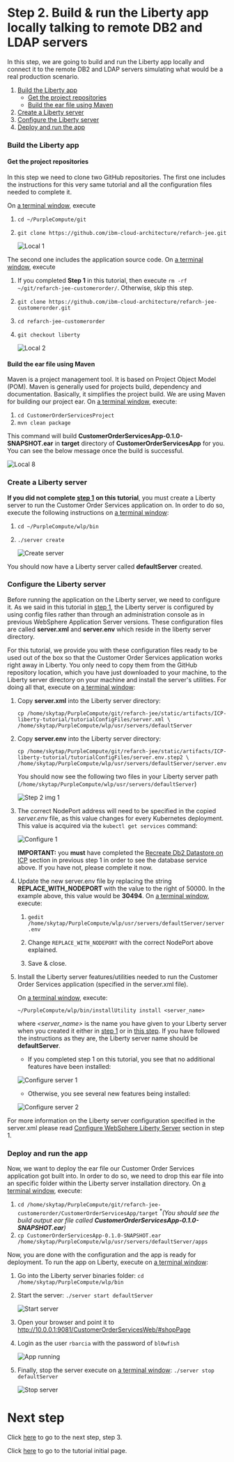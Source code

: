 # Step 2. Build & run the Liberty app locally talking to remote DB2 and LDAP servers

In this step, we are going to build and run the Liberty app locally and connect it to the remote DB2 and LDAP servers simulating what would be a real production scenario.

1. [Build the Liberty app](#build-the-liberty-app)
    * [Get the project repositories](#get-the-project-repositories)
    * [Build the ear file using Maven](#build-the-ear-file-using-maven)
2. [Create a Liberty server](#create-a-liberty-server)
3. [Configure the Liberty server](#configure-the-liberty-server)
4. [Deploy and run the app](#deploy-and-run-the-app)

### Build the Liberty app

#### Get the project repositories

In this step we need to clone two GitHub repositories. The first one includes the instructions for this very same tutorial and all the configuration files needed to complete it.

On [a terminal window](troubleshooting.md#open-the-terminal), execute

1. `cd ~/PurpleCompute/git`

2. `git clone https://github.com/ibm-cloud-architecture/refarch-jee.git`

   ![Local 1](/static/imgs/localEAR/local1.png)

The second one includes the application source code. On [a terminal window](troubleshooting.md#open-the-terminal), execute

1. If you completed **Step 1** in this tutorial, then execute `rm -rf ~/git/refarch-jee-customerorder/`. Otherwise, skip this step.
2. `git clone https://github.com/ibm-cloud-architecture/refarch-jee-customerorder.git`
3. `cd refarch-jee-customerorder`
4. `git checkout liberty`

   ![Local 2](/static/imgs/localEAR/local2.png)

#### Build the ear file using Maven

Maven is a project management tool. It is based on Project Object Model (POM). Maven is generally used for projects build, dependency and documentation. Basically, it simplifies the project build. We are using Maven for building our project ear. On [a terminal window](troubleshooting.md#open-the-terminal), execute:

1. `cd CustomerOrderServicesProject`
2. `mvn clean package`

This command will build **CustomerOrderServicesApp-0.1.0-SNAPSHOT.ear** in **target** directory of **CustomerOrderServicesApp** for you. You can see the below message once the build is successful.

   ![Local 8](/static/imgs/localEAR/local8.png)

### Create a Liberty server

**If you did not complete** [**step 1**](step1.md) **on this tutorial**, you must create a Liberty server to run the Customer Order Services application on. In order to do so, execute the following instructions on [a terminal window](troubleshooting.md#open-the-terminal):

1. `cd ~/PurpleCompute/wlp/bin`
2. `./server create`

   ![Create server](/static/imgs/localEAR/local3.png)

You should now have a Liberty server called **defaultServer** created.

### Configure the Liberty server

Before running the application on the Liberty server, we need to configure it. As we said in this tutorial in [step 1](step1.md#configure-websphere-liberty-server), the Liberty server is configured by using config files rather than through an administration console as in previous WebSphere Application Server versions. These configuration files are called **server.xml** and **server.env** which reside in the liberty server directory.

For this tutorial, we provide you with these configuration files ready to be used out of the box so that the Customer Order Services application works right away in Liberty. You only need to copy them from the GitHub repository location, which you have just downloaded to your machine, to the Liberty server directory on your machine and install the server's utilities. For doing all that, execute on [a terminal window](troubleshooting.md#open-the-terminal):

1. Copy **server.xml** into the Liberty server directory:

   ```
   cp /home/skytap/PurpleCompute/git/refarch-jee/static/artifacts/ICP-liberty-tutorial/tutorialConfigFiles/server.xml \
   /home/skytap/PurpleCompute/wlp/usr/servers/defaultServer
   ```

2. Copy **server.env** into the Liberty server directory:

   ```
   cp /home/skytap/PurpleCompute/git/refarch-jee/static/artifacts/ICP-liberty-tutorial/tutorialConfigFiles/server.env.step2 \
   /home/skytap/PurpleCompute/wlp/usr/servers/defaultServer/server.env
   ```

   You should now see the following two files in your Liberty server path (`/home/skytap/PurpleCompute/wlp/usr/servers/defaultServer`)

   ![Step 2 img 1](/static/imgs/LibertyToolKit/step2-1.png)

3. The correct NodePort address will need to be specified in the copied *server.env* file, as this value changes for every Kubernetes deployment.  This value is acquired via the `kubectl get services` command:

   ![Configure 1](/static/imgs/toLiberty/Source85.png)

   **IMPORTANT:** you **must** have completed the [Recreate Db2 Datastore on ICP](step1.md#recreate-db2-datastore-on-icp) section in previous step 1 in order to see the database service above. If you have not, please complete it now.

4. Update the new server.env file by replacing the string **REPLACE_WITH_NODEPORT** with the value to the right of 50000. In the example above, this value would be **30494**. On [a terminal window](troubleshooting.md#open-the-terminal), execute:

   1. `gedit /home/skytap/PurpleCompute/wlp/usr/servers/defaultServer/server.env`

   2. Change `REPLACE_WITH_NODEPORT` with the correct NodePort above explained.

   3. Save & close.

5. Install the Liberty server features/utilities needed to run the Customer Order Services application (specified in the server.xml file).

   On [a terminal window](troubleshooting.md#open-the-terminal), execute:

   ```
   ~/PurpleCompute/wlp/bin/installUtility install <server_name>
   ```
   where *<server_name>* is the name you have given to your Liberty server when you created it either in [step 1](#install-websphere-application-server-liberty-locally) or in [this step](#create-a-liberty-server). If you have followed the instructions as they are, the Liberty server name should be **defaultServer**.

   * If you completed step 1 on this tutorial, you see that no additional features have been installed:

   ![Configure server 1](/static/imgs/localEAR/local4.png)

   * Otherwise, you see several new features being installed:

   ![Configure server 2](/static/imgs/localEAR/local5.png)

For more information on the Liberty server configuration specified in the server.xml please read [Configure WebSphere Liberty Server](step1.md#configure-websphere-liberty-server) section in step 1.

### Deploy and run the app

Now, we want to deploy the ear file our Customer Order Services application got built into. In order to do so, we need to drop this ear file into an specific folder within the Liberty server installation directory. On [a terminal window](troubleshooting.md#open-the-terminal), execute:

1. `cd /home/skytap/PurpleCompute/git/refarch-jee-customerorder/CustomerOrderServicesApp/target` <sup>\*</sup>_(You should see the build output ear file called **CustomerOrderServicesApp-0.1.0-SNAPSHOT.ear**)_
2. `cp CustomerOrderServicesApp-0.1.0-SNAPSHOT.ear /home/skytap/PurpleCompute/wlp/usr/servers/defaultServer/apps`

Now, you are done with the configuration and the app is ready for deployment. To run the app on Liberty, execute on [a terminal window](troubleshooting.md#open-the-terminal):

1. Go into the Liberty server binaries folder: `cd /home/skytap/PurpleCompute/wlp/bin`
2. Start the server: `./server start defaultServer`

   ![Start server](/static/imgs/localEAR/local6.png)

3. Open your browser and point it to http://10.0.0.1:9081/CustomerOrderServicesWeb/#shopPage
4. Login as the user `rbarcia` with the password of `bl0wfish`

   ![App running](/static/imgs/LibertyToolKit/step2apprunning.png)

5. Finally, stop the server execute on [a terminal window](troubleshooting.md#open-the-terminal): `./server stop defaultServer`

   ![Stop server](/static/imgs/localEAR/local7.png)

# Next step

Click [here](step3.md) to go to the next step, step 3.

Click [here](tutorial.md) to go to the tutorial initial page.
